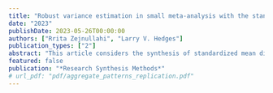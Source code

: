 ```yaml
---
title: "Robust variance estimation in small meta-analysis with the standardized mean difference"
date: "2023"
publishDate: 2023-05-26T00:00:00
authors: ["Rrita Zejnullahi", "Larry V. Hedges"]
publication_types: ["2"]
abstract: "This article considers the synthesis of standardized mean differences using a random-effects framework in the case of few studies. While random-effects methods produce efficient estimates and confidence intervals for the summary effect have correct coverage when the number of studies is sufficiently large, we demonstrate that conventional methods result in confidence intervals that are not wide enough when the number of studies is small, depending on the configuration of sample sizes across studies, degree of true heterogeneity and number of studies. We introduce two alternative variance estimators with better small sample properties, investigate degrees of freedom adjustments for computing confidence intervals, and study their effectiveness via simulation studies."
featured: false
publication: "*Research Synthesis Methods*"
# url_pdf: "pdf/aggregate_patterns_replication.pdf"
---
```


